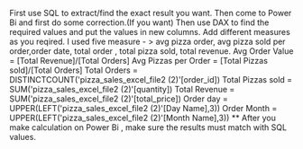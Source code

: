 First use SQL to extract/find the exact result you want.
Then come to Power Bi and first do some correction.(If you want)
Then use DAX to find the required values and put the values in new columns.
Add different measures as you reqired.
I used five measure - > avg pizza order, avg pizza sold per order,order date, total order , total pizza sold, total revenue.
Avg Order Value = [Total Revenue]/[Total Orders]
Avg Pizzas per Order = [Total Pizzas sold]/[Total Orders]
Total Orders = DISTINCTCOUNT('pizza_sales_excel_file2 (2)'[order_id])
Total Pizzas sold = SUM('pizza_sales_excel_file2 (2)'[quantity])
Total Revenue = SUM('pizza_sales_excel_file2 (2)'[total_price])
Order day = UPPER(LEFT('pizza_sales_excel_file2 (2)'[Day Name],3))
Order Month = UPPER(LEFT('pizza_sales_excel_file2 (2)'[Month Name],3))
** After you make calculation on Power Bi , make sure the results must match with SQL values.
